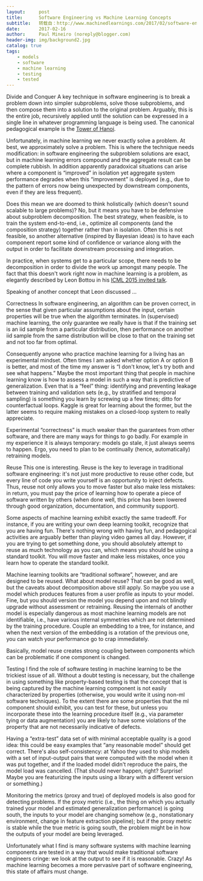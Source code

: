 ```yaml
---
layout:     post
title:      Software Engineering vs Machine Learning Concepts
subtitle:   转载自：http://www.machinedlearnings.com/2017/02/software-engineering-vs-machine.html
date:       2017-02-16
author:     Paul Mineiro (noreply@blogger.com)
header-img: img/background2.jpg
catalog: true
tags:
    - models
    - software
    - machine learning
    - testing
    - tested
---
```













Divide and Conquer A key technique in software engineering is to break a problem down into simpler subproblems, solve those subproblems, and then compose them into a solution to the original problem. Arguably, this is the entire job, recursively applied until the solution can be expressed in a single line in whatever programming language is being used. The canonical pedagogical example is the [Tower of Hanoi](https://en.wikipedia.org/wiki/Tower_of_Hanoi).

Unfortunately, in machine learning we never exactly solve a problem. At best, we approximately solve a problem. This is where the technique needs modification: in software engineering the subproblem solutions are exact, but in machine learning errors compound and the aggregate result can be complete rubbish. In addition apparently paradoxical situations can arise where a component is “improved” in isolation yet aggregate system performance degrades when this “improvement” is deployed (e.g., due to the pattern of errors now being unexpected by downstream components, even if they are less frequent).

Does this mean we are doomed to think holistically (which doesn't sound scalable to large problems)? No, but it means you have to be defensive about subproblem decomposition. The best strategy, when feasible, is to train the system end-to-end, i.e., optimize all components (and the composition strategy) together rather than in isolation. Often this is not feasible, so another alternative (inspired by Bayesian ideas) is to have each component report some kind of confidence or variance along with the output in order to facilitate downstream processing and integration.

In practice, when systems get to a particular scope, there needs to be decomposition in order to divide the work up amongst many people. The fact that this doesn't work right now in machine learning is a problem, as elegantly described by Leon Bottou in his [ICML 2015 invited talk](http://icml.cc/2015/invited/LeonBottouICML2015.pdf).

Speaking of another concept that Leon discussed $\ldots$

Correctness In software engineering, an algorithm can be proven correct, in the sense that given particular assumptions about the input, certain properties will be true when the algorithm terminates. In (supervised) machine learning, the only guarantee we really have is that if the training set is an iid sample from a particular distribution, then performance on another iid sample from the same distribution will be close to that on the training set and not too far from optimal.

Consequently anyone who practice machine learning for a living has an experimental mindset. Often times I am asked whether option A or option B is better, and most of the time my answer is “I don't know, let's try both and see what happens.” Maybe the most important thing that people in machine learning know is how to assess a model in such a way that is predictive of generalization. Even that is a “feel” thing: identifying and preventing leakage between training and validation sets (e.g., by stratified and temporal sampling) is something you learn by screwing up a few times; ditto for counterfactual loops. Kaggle is great for learning about the former, but the latter seems to require making mistakes on a closed-loop system to really appreciate.

Experimental “correctness” is much weaker than the guarantees from other software, and there are many ways for things to go badly. For example in my experience it is always temporary: models go stale, it just always seems to happen. Ergo, you need to plan to be continually (hence, automatically) retraining models.

Reuse This one is interesting. Reuse is the key to leverage in traditional software engineering: it's not just more productive to reuse other code, but every line of code you write yourself is an opportunity to inject defects. Thus, reuse not only allows you to move faster but also make less mistakes: in return, you must pay the price of learning how to operate a piece of software written by others (when done well, this price has been lowered through good organization, documentation, and community support). 

Some aspects of machine learning exhibit exactly the same tradeoff. For instance, if you are writing your own deep learning toolkit, recognize that you are having fun. There's nothing wrong with having fun, and pedagogical activities are arguably better than playing video games all day. However, if you are trying to get something done, you should absolutely attempt to reuse as much technology as you can, which means you should be using a standard toolkit. You will move faster and make less mistakes, once you learn how to operate the standard toolkit.

Machine learning toolkits are “traditional software”, however, and are designed to be reused. What about model reuse? That can be good as well, but the caveats about decomposition above still apply. So maybe you use a model which produces features from a user profile as inputs to your model. Fine, but you should version the model you depend upon and not blindly upgrade without assessment or retraining. Reusing the internals of another model is especially dangerous as most machine learning models are not identifiable, i.e., have various internal symmetries which are not determined by the training procedure. Couple an embedding to a tree, for instance, and when the next version of the embedding is a rotation of the previous one, you can watch your performance go to crap immediately.

Basically, model reuse creates strong coupling between components which can be problematic if one component is changed. 

Testing I find the role of software testing in machine learning to be the trickiest issue of all. Without a doubt testing is necessary, but the challenge in using something like property-based testing is that the concept that is being captured by the machine learning component is not easily characterized by properties (otherwise, you would write it using non-ml software techniques). To the extent there are some properties that the ml component should exhibit, you can test for these, but unless you incorporate these into the learning procedure itself (e.g., via parameter tying or data augmentation) you are likely to have some violations of the property that are not necessarily indicative of defects.

Having a “extra-test” data set of with minimal acceptable quality is a good idea: this could be easy examples that “any reasonable model” should get correct. There's also self-consistency: at Yahoo they used to ship models with a set of input-output pairs that were computed with the model when it was put together, and if the loaded model didn't reproduce the pairs, the model load was cancelled. (That should never happen, right? Surprise! Maybe you are featurizing the inputs using a library with a different version or something.) 

Monitoring the metrics (proxy and true) of deployed models is also good for detecting problems. If the proxy metric (i.e., the thing on which you actually trained your model and estimated generalization performance) is going south, the inputs to your model are changing somehow (e.g., nonstationary environment, change in feature extraction pipeline); but if the proxy metric is stable while the true metric is going south, the problem might be in how the outputs of your model are being leveraged.

Unfortunately what I find is many software systems with machine learning components are tested in a way that would make traditional software engineers cringe: we look at the output to see if it is reasonable. Crazy! As machine learning becomes a more pervasive part of software engineering, this state of affairs must change.












